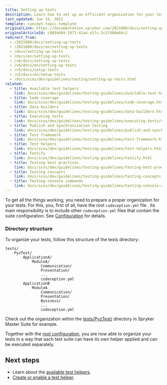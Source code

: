 ```yaml
---
title: Setting up tests
description: Learn how to set up an efficient organization for your tests.
last_updated: Jun 16, 2021
template: concept-topic-template
originalLink: https://documentation.spryker.com/2021080/docs/setting-up-tests
originalArticleId: c8894db9-1871-41a4-a1fc-2c57d8de84c2
redirect_from:
  - /2021080/docs/setting-up-tests
  - /2021080/docs/en/setting-up-tests
  - /docs/setting-up-tests
  - /docs/en/setting-up-tests
  - /v6/docs/setting-up-tests
  - /v6/docs/en/setting-up-tests
  - /v5/docs/setup-tests
  - /v5/docs/en/setup-tests
  - /docs/scos/dev/guidelines/testing/setting-up-tests.html
related:
  - title: Available test helpers
    link: docs/scos/dev/guidelines/testing-guidelines/available-test-helpers.html
  - title: Code coverage
    link: docs/scos/dev/guidelines/testing-guidelines/code-coverage.html
  - title: Data builders
    link: docs/scos/dev/guidelines/testing-guidelines/data-builders.html
  - title: Executing tests
    link: docs/scos/dev/guidelines/testing-guidelines/executing-tests/executing-tests.html
  - title: Publish and Synchronization testing
    link: docs/scos/dev/guidelines/testing-guidelines/publish-and-synchronization-testing.html
  - title: Test framework
    link: docs/scos/dev/guidelines/testing-guidelines/test-framework.html
  - title: Test helpers
    link: docs/scos/dev/guidelines/testing-guidelines/test-helpers.html
  - title: Testify
    link: docs/scos/dev/guidelines/testing-guidelines/testify.html
  - title: Testing best practices
    link: docs/scos/dev/guidelines/testing-guidelines/testing-best-practices.html
  - title: Testing concepts
    link: docs/scos/dev/guidelines/testing-guidelines/testing-concepts.html
  - title: Testing console commands
    link: docs/scos/dev/guidelines/testing-guidelines/testing-console-commands.html
---
```


To get all the things working, you need to prepare a proper organization for your tests. For this, you, first of all, have the root `codeception.yml` file . Its main responsibility is to include other `codeception.yml` files that contain the suite configuration. See [Configuration](/docs/scos/dev/guidelines/testing-guidelines/test-framework.html#configuration) for details.

### Directory structure

To organize your tests, follow this structure of the tests directory:

```
tests/
    PyzTest/
        ApplicationA/
            ModuleA/
                Communication/
                Presentation/
                ...
                codeception.yml
        ApplicationB
            ModuleA
                Communication/
                Presentation/
                Business/
                ...
                codeception.yml
```

Check out the organization within the [tests/PyzTest/](https://github.com/spryker-shop/suite/tree/master/tests/PyzTest) directory in Spryker Master Suite for example.

Together with the [root configuration](/docs/scos/dev/guidelines/testing-guidelines/test-framework.html#configuration), you are now able to organize your tests in a way that each test suite can have its own helper applied and can be executed separately.

## Next steps

* Learn about the [available test helpers](/docs/scos/dev/guidelines/testing-guidelines/available-test-helpers.html).
* [Create or enable a test helper](/docs/scos/dev/guidelines/testing-guidelines/test-helpers.html).

